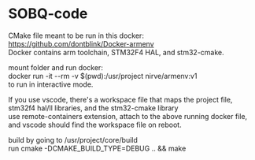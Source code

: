 # SOBQ-code

CMake file meant to be run in this docker:  
https://github.com/dontblink/Docker-armenv  
Docker contains arm toolchain, STM32F4 HAL, and stm32-cmake.  

mount folder and run docker:  
docker run -it --rm -v $(pwd):/usr/project nirve/armenv:v1  
to run in interactive mode.  

If you use vscode, there's a workspace file that maps the project file, stm32f4 hal/ll libraries, and the stm32-cmake library  
use remote-containers extension, attach to the above running docker file, and vscode should find the workspace file on reboot.  

build by going to /usr/project/core/build  
run cmake -DCMAKE_BUILD_TYPE=DEBUG .. && make  
